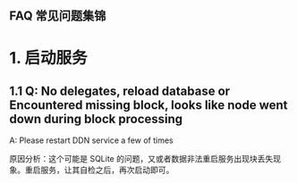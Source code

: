 FAQ 常见问题集锦
--------------

# 1. 启动服务

## 1.1 Q: No delegates, reload database or Encountered missing block, looks like node went down during block processing

A: Please restart DDN service a few of times

原因分析：这个可能是 SQLite 的问题，又或者数据非法重启服务出现块丢失现象。重启服务，让其自检之后，再次启动即可。